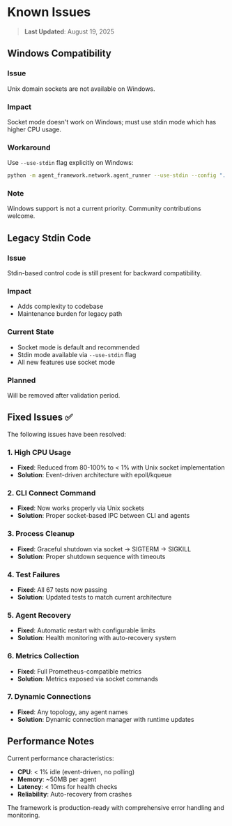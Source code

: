 # Known Issues

> **Last Updated**: August 19, 2025

## Windows Compatibility

### Issue
Unix domain sockets are not available on Windows.

### Impact
Socket mode doesn't work on Windows; must use stdin mode which has higher CPU usage.

### Workaround
Use `--use-stdin` flag explicitly on Windows:
```bash
python -m agent_framework.network.agent_runner --use-stdin --config "..."
```

### Note
Windows support is not a current priority. Community contributions welcome.

## Legacy Stdin Code

### Issue
Stdin-based control code is still present for backward compatibility.

### Impact
- Adds complexity to codebase
- Maintenance burden for legacy path

### Current State
- Socket mode is default and recommended
- Stdin mode available via `--use-stdin` flag
- All new features use socket mode

### Planned
Will be removed after validation period.

## Fixed Issues ✅

The following issues have been resolved:

### 1. **High CPU Usage** 
- **Fixed**: Reduced from 80-100% to < 1% with Unix socket implementation
- **Solution**: Event-driven architecture with epoll/kqueue

### 2. **CLI Connect Command**
- **Fixed**: Now works properly via Unix sockets
- **Solution**: Proper socket-based IPC between CLI and agents

### 3. **Process Cleanup**
- **Fixed**: Graceful shutdown via socket → SIGTERM → SIGKILL
- **Solution**: Proper shutdown sequence with timeouts

### 4. **Test Failures**
- **Fixed**: All 67 tests now passing
- **Solution**: Updated tests to match current architecture

### 5. **Agent Recovery**
- **Fixed**: Automatic restart with configurable limits
- **Solution**: Health monitoring with auto-recovery system

### 6. **Metrics Collection**
- **Fixed**: Full Prometheus-compatible metrics
- **Solution**: Metrics exposed via socket commands

### 7. **Dynamic Connections**
- **Fixed**: Any topology, any agent names
- **Solution**: Dynamic connection manager with runtime updates

## Performance Notes

Current performance characteristics:
- **CPU**: < 1% idle (event-driven, no polling)
- **Memory**: ~50MB per agent
- **Latency**: < 10ms for health checks
- **Reliability**: Auto-recovery from crashes

The framework is production-ready with comprehensive error handling and monitoring.